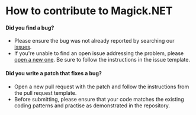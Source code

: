 # How to contribute to Magick.NET

#### Did you find a bug?

- Please ensure the bug was not already reported by searching our [issues](https://github.com/dlemstra/Magick.NET/issues).
- If you're unable to find an open issue addressing the problem, please [open a new one](https://github.com/dlemstra/Magick.NET/issues/new/choose).
  Be sure to follow the instructions in the issue template.

#### Did you write a patch that fixes a bug?

- Open a new pull request with the patch and follow the instructions from the pull request template.
- Before submitting, please ensure that your code matches the existing coding patterns and practise as demonstrated in the repository.
